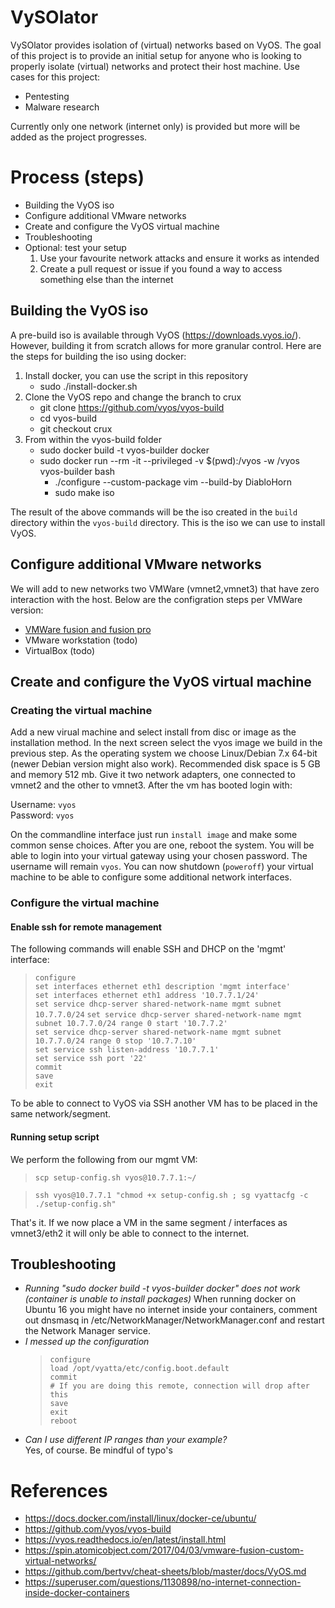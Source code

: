 # VySOlator
VySOlator provides isolation of (virtual) networks based on VyOS. The goal of this project is to provide an initial setup for anyone who is looking to properly isolate (virtual) networks and protect their host machine. Use cases for this project: 
* Pentesting
* Malware research 

Currently only one network (internet only) is provided but more will be added as the project progresses.

# Process (steps)
* Building the VyOS iso
* Configure additional VMware networks
* Create and configure the VyOS virtual machine
* Troubleshooting
* Optional: test your setup
    1. Use your favourite network attacks and ensure it works as intended
    1. Create a pull request or issue if you found a way to access something else than the internet

## Building the VyOS iso
A pre-build iso is available through VyOS (https://downloads.vyos.io/). However, building it from scratch allows for more granular control. Here are the steps for building the iso using docker:  

1. Install docker, you can use the script in this repository
    * sudo ./install-docker.sh
1. Clone the VyOS repo and change the branch to crux 
    * git clone https://github.com/vyos/vyos-build
    * cd vyos-build
    * git checkout crux
1. From within the vyos-build folder
    * sudo docker build -t vyos-builder docker
    * sudo docker run --rm -it --privileged -v $(pwd):/vyos -w /vyos vyos-builder bash
        * ./configure --custom-package vim --build-by DiabloHorn
        * sudo make iso

The result of the above commands will be the iso created in the ```build``` directory within the ```vyos-build``` directory. This is the iso we can use to install VyOS.

## Configure additional VMware networks
We will add to new networks two VMWare (vmnet2,vmnet3) that have zero interaction with the host. Below are the configration steps per VMWare version:

* [VMWare fusion and fusion pro](vmware-fusion_howto-add-interfaces.md)
* VMware workstation (todo)
* VirtualBox (todo)

## Create and configure the VyOS virtual machine

### Creating the virtual machine
Add a new virual machine and select install from disc or image as the installation method. In the next screen select the vyos image we build in the previous step. As the operating system we choose Linux/Debian 7.x 64-bit (newer Debian version might also work). Recommended disk space is 5 GB and memory 512 mb. Give it two network adapters, one connected to vmnet2 and the other to vmnet3. After the vm has booted login with: 

Username: ```vyos```  
Password: ```vyos```

On the commandline interface just run ```install image``` and make some common sense choices. After you are one, reboot the system. You will be able to login into your virtual gateway using your chosen password. The username will remain ```vyos```. You can now shutdown (```poweroff```) your virtual machine to be able to configure some additional network interfaces.

### Configure the virtual machine
#### Enable ssh for remote management
The following commands will enable SSH and DHCP on the 'mgmt' interface:

> ```configure```  
> ```set interfaces ethernet eth1 description 'mgmt interface'```   
> ```set interfaces ethernet eth1 address '10.7.7.1/24'```  
> ```set service dhcp-server shared-network-name mgmt subnet 10.7.7.0/24``` 
> ```set service dhcp-server shared-network-name mgmt subnet 10.7.7.0/24 range 0 start '10.7.7.2'```    
> ```set service dhcp-server shared-network-name mgmt subnet 10.7.7.0/24 range 0 stop '10.7.7.10'```    
> ```set service ssh listen-address '10.7.7.1'```   
> ```set service ssh port '22'```   
> ```commit```   
> ```save```      
> ```exit```    

To be able to connect to VyOS via SSH another VM has to be placed in the same network/segment.

#### Running setup script
We perform the following from our mgmt VM:  
> ```scp setup-config.sh vyos@10.7.7.1:~/```

> ```ssh vyos@10.7.7.1 "chmod +x setup-config.sh ; sg vyattacfg -c ./setup-config.sh"```  

That's it. If we now place a VM in the same segment / interfaces as vmnet3/eth2 it will only be able to connect to the internet.

## Troubleshooting
* *Running "sudo docker build -t vyos-builder docker" does not work (container is unable to install packages)*
When running docker on Ubuntu 16 you might have no internet inside your containers, comment out dnsmasq in /etc/NetworkManager/NetworkManager.conf and restart the Network Manager service. 
* *I messed up the configuration*
    > ```configure```  
    > ```load /opt/vyatta/etc/config.boot.default```  
    > ```commit```  
    > ```# If you are doing this remote, connection will drop after this```  
    > ```save```  
    > ```exit```  
    > ```reboot```
* *Can I use different IP ranges than your example?*  
Yes, of course. Be mindful of typo's
 
# References
* https://docs.docker.com/install/linux/docker-ce/ubuntu/
* https://github.com/vyos/vyos-build
* https://vyos.readthedocs.io/en/latest/install.html
* https://spin.atomicobject.com/2017/04/03/vmware-fusion-custom-virtual-networks/
* https://github.com/bertvv/cheat-sheets/blob/master/docs/VyOS.md
* https://superuser.com/questions/1130898/no-internet-connection-inside-docker-containers



